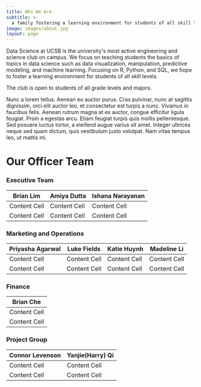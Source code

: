 ```yaml
---
title: Who We Are
subtitle: >-
  a family fostering a learning environment for students of all skill levels
image: images/about.jpg
layout: page
---
```





Data Science at UCSB is the university's most active engineering and science club on campus. We focus on teaching students the basics of topics in data science such as data visualization, manipulation, predictive modeling, and machine learning. Focusing on R, Python, and SQL, we hope to foster a learning environment for students of all skill levels.

The club is open to students of all grade levels and majors.

Nunc a lorem tellus. Aenean eu auctor purus. Cras pulvinar, nunc at sagittis dignissim, orci elit auctor leo, et consectetur est turpis a nunc. Vivamus in faucibus felis. Aenean rutrum magna at ex auctor, congue efficitur ligula feugiat. Proin a egestas arcu. Etiam feugiat turpis quis mollis pellentesque. Sed posuere luctus tortor, a eleifend augue varius sit amet. Integer ultrices neque sed quam dictum, quis vestibulum justo volutpat. Nam vitae tempus leo, ut mattis mi.

# Our Officer Team

### Executive Team

Brian Lim | Amiya Dutta | Ishana Narayanan
------------- | -------------  | -------------  
Content Cell  | Content Cell   | Content Cell  
Content Cell  | Content Cell   | Content Cell   

### Marketing and Operations

Priyasha Agarwal  | Luke Fields  | Katie Huynh  | Madeline Li
------------- | -------------  | -------------  | -------------  
Content Cell  | Content Cell   | Content Cell   | Content Cell   
Content Cell  | Content Cell   | Content Cell   | Content Cell   

### Finance

Brian Che |
------------- |
Content Cell  |
Content Cell  |

### Project Group

Connor Levenson  | Yanjie(Harry) Qi  |
------------- | -------------  |
Content Cell  | Content Cell   |
Content Cell  | Content Cell   |
